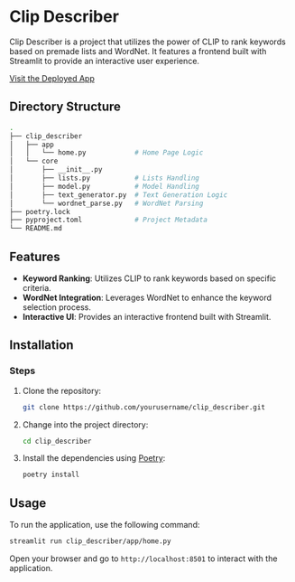 # Clip Describer

Clip Describer is a project that utilizes the power of CLIP to rank keywords based on premade lists and WordNet. It features a frontend built with Streamlit to provide an interactive user experience.

[Visit the Deployed App](https://yourappurl.com)

## Directory Structure

```bash
.
├── clip_describer
│   ├── app
│   │   └── home.py            # Home Page Logic
│   └── core
│       ├── __init__.py
│       ├── lists.py           # Lists Handling
│       ├── model.py           # Model Handling
│       ├── text_generator.py  # Text Generation Logic
│       └── wordnet_parse.py   # WordNet Parsing
├── poetry.lock
├── pyproject.toml             # Project Metadata
└── README.md
```

## Features

- **Keyword Ranking**: Utilizes CLIP to rank keywords based on specific criteria.
- **WordNet Integration**: Leverages WordNet to enhance the keyword selection process.
- **Interactive UI**: Provides an interactive frontend built with Streamlit.


## Installation

### Steps

1. Clone the repository:
   ```bash
   git clone https://github.com/yourusername/clip_describer.git
   ```

2. Change into the project directory:
   ```bash
   cd clip_describer
   ```

3. Install the dependencies using [Poetry](https://python-poetry.org/):
   ```bash
   poetry install
   ```

## Usage

To run the application, use the following command:

```bash
streamlit run clip_describer/app/home.py
```

Open your browser and go to `http://localhost:8501` to interact with the application.